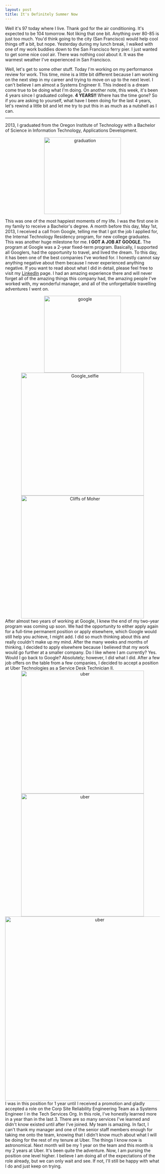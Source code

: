 ```yaml
---
layout: post
title: It's Definitely Summer Now
---
```


Well it's 97 today where I live. Thank god for the air conditioning. It's expected to be 104 tomorrow. Not liking that one bit. Anything over 80-85 is just too much. You'd think going to the city (San Francisco) would help cool things off a bit, but nope. Yesterday during my lunch break, I walked with one of my work buddies down to the San Francisco ferry pier. I just wanted to get some nice cool air. There was nothing cool about it. It was the warmest weather I've experienced in San Francisco.

Well, let's get to some other stuff. Today I'm working on my performance review for work. This time, mine is a little bit different because I am working on the next step in my career and trying to move on up to the next level. I can't believe I am almost a Systems Engineer II. This indeed is a dream come true to be doing what I'm doing. On another note, this week, it's been 4 years since I graduated college. **4 YEARS!!** Where has the time gone? So if you are asking to yourself, what have I been doing for the last 4 years, let's rewind a little bit and let me try to put this in as much as a nutshell as I can.

---
2013, I graduated from the Oregon Institute of Technology with a Bachelor of Science in Information Technology, Applications Development.
<center><img src="https://www.josephziegler.com/media/graduation.jpg" alt="graduation" width="250"></center>

This was one of the most happiest moments of my life. I was the first one in my family to receive a Bachelor's degree. A month before this day, May 1st, 2013, I received a call from Google, telling me that I got the job I applied for, the Internal Technology Residency program, for new college graduates. This was another huge milestone for me. **I GOT A JOB AT GOOGLE.** The program at Google was a 2-year fixed-term program. Basically, I supported all Googlers, had the opportunity to travel, and lived the dream. To this day, it has been one of the best companies I've worked for. I honestly cannot say anything negative about them because I never experienced anything negative. If you want to read about what I did in detail, please feel free to visit my [LinkedIn](https://www.linkedin.com/in/josephziegler) page. I had an amazing experience there and will never forget all of the amazing things this company had, the amazing people I've worked with, my wonderful manager, and all of the unforgettable travelling adventures I went on.
<center><img src="https://www.josephziegler.com/media/google_glass.jpg" alt="google" width="250"> <img src="https://www.josephziegler.com/media/google2.jpg" alt="Google_selfie" width="400"> <img src="https://www.josephziegler.com/media/cliffs.jpg" alt="Cliffs of Moher" width="400"></center></center>
After almost two years of working at Google, I knew the end of my two-year program was coming up soon. We had the opportunity to either apply again for a full-time permanent position or apply elsewhere, which Google would still help you achieve, I might add. I did so much thinking about this and really couldn't make up my mind. After the many weeks and months of thinking, I decided to apply elsewhere because I believed that my work would go further at a smaller company. Do I like where I am currently? Yes. Would I go back to Google? Absolutely; however, I did what I did.
After a few job offers on the table from a few companies, I decided to accept a position at Uber Technologies as a Service Desk Technician II.
<center><img src="https://www.josephziegler.com/media/uber.jpg" alt="uber" width="400"> <img src="https://www.josephziegler.com/media/uber2.jpg" alt="uber" width="400"> <img src="https://www.josephziegler.com/media/uber3.jpg" alt="uber" width="600"></center>
I was in this position for 1 year until I received a promotion and gladly accepted a role on the Corp Site Reliability Engineering Team as a Systems Engineer I in the Tech Services Org. In this role, I've honestly learned more in a year than in the last 3. There are so many services I've learned and didn't know existed until after I've joined. My team is amazing. In fact, I can't thank my manager and one of the senior staff members enough for taking me onto the team, knowing that I didn't know much about what I will be doing for the rest of my tenure at Uber. The things I know now is astronomical. Next month will be my 1 year on the team and this month is my 2 years at Uber. It's been quite the adventure. Now, I am pursing the position one level higher. I believe I am doing all of the expectations of the role already, but we can only wait and see. If not, I'll still be happy with what I do and just keep on trying.